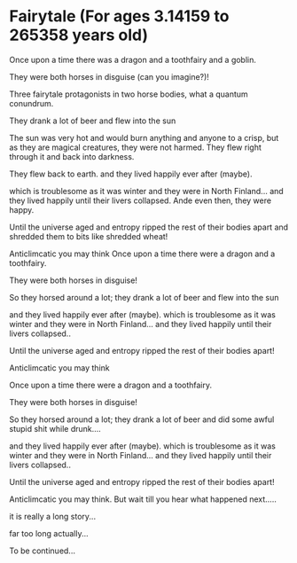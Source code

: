 
# Fairytale (For ages 3.14159 to 265358 years old)

Once upon a time there was a dragon and a toothfairy and a goblin.

They were both horses in disguise (can you imagine?)!

Three fairytale protagonists in two horse bodies, what a quantum conundrum.

They drank a lot of beer and flew into the sun

The sun was very hot and would burn anything and anyone to a crisp, but as they are magical creatures, they were not harmed.
They flew right through it and back into darkness.


They flew back to earth.
and they lived happily ever after (maybe).

which is troublesome as it was winter and they were in North Finland...
and they lived happily until their livers collapsed. Ande even then, they were happy.


Until the universe aged and entropy ripped the rest of 
their bodies apart and shredded them to bits like shredded wheat!

Anticlimcatic you may think
Once upon a time there were a dragon and a toothfairy.

They were both horses in disguise!

So they horsed around a lot; they drank a lot of beer and flew into the sun


and they lived happily ever after (maybe).
which is troublesome as it was winter and they were in North Finland...
and they lived happily until their livers collapsed..


Until the universe aged and entropy ripped the rest of 
their bodies apart!

Anticlimcatic you may think


Once upon a time there were a dragon and a toothfairy.

They were both horses in disguise!

So they horsed around a lot; they drank a lot of beer and did some awful stupid shit while drunk....


and they lived happily ever after (maybe).
which is troublesome as it was winter and they were in North Finland...
and they lived happily until their livers collapsed..


Until the universe aged and entropy ripped the rest of 
their bodies apart!

Anticlimcatic you may think. But wait till you hear what happened next.....

it is really a long story...

far too long actually...

To be continued...


